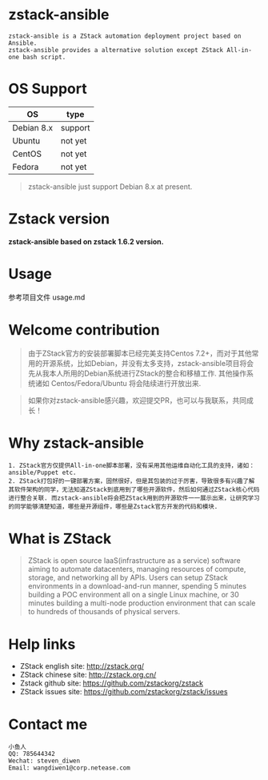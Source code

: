 # zstack-ansible
```
zstack-ansible is a ZStack automation deployment project based on Ansible.
zstack-ansible provides a alternative solution except ZStack All-in-one bash script.
```

# OS Support

|OS|type|
| --- |---|
| Debian 8.x | support |
| Ubuntu     | not yet |
| CentOS     | not yet |
| Fedora     | not yet |

> zstack-ansible just support Debian 8.x at present.

# Zstack version
#### zstack-ansible based on zstack 1.6.2 version.

# Usage
参考项目文件 usage.md

# Welcome contribution
> 由于ZStack官方的安装部署脚本已经完美支持Centos 7.2+，而对于其他常用的开源系统，比如Debian，并没有太多支持，zstack-ansible项目将会先从我本人所用的Debian系统进行ZStack的整合和移植工作. 其他操作系统诸如 Centos/Fedora/Ubuntu 将会陆续进行开放出来.

> 如果你对zstack-ansible感兴趣，欢迎提交PR，也可以与我联系，共同成长！

# Why zstack-ansible
```
1. ZStack官方仅提供All-in-one脚本部署，没有采用其他运维自动化工具的支持，诸如：ansible/Puppet etc.
2. ZStack打包好的一键部署方案，固然很好，但是其包装的过于厉害，导致很多有兴趣了解其软件架构的同学，无法知道ZStack到底用到了哪些开源软件，然后如何通过ZStack核心代码进行整合关联. 而zstack-ansible将会把ZStack用到的开源软件一一展示出来，让研究学习的同学能够清楚知道，哪些是开源组件，哪些是Zstack官方开发的代码和模块.
```

# What is ZStack
> ZStack is open source IaaS(infrastructure as a service) software aiming to automate datacenters, managing resources of compute, storage, and networking all by APIs. Users can setup ZStack environments in a download-and-run manner, spending 5 minutes building a POC environment all on a single Linux machine, or 30 minutes building a multi-node production environment that can scale to hundreds of thousands of physical servers.

# Help links
- ZStack english site: http://zstack.org/
- ZStack chinese site: http://zstack.org.cn/
- Zstack github  site: https://github.com/zstackorg/zstack
- ZStack issues  site: https://github.com/zstackorg/zstack/issues


# Contact me
```
小鱼人
QQ: 785644342
Wechat: steven_diwen
Email: wangdiwen1@corp.netease.com
```
